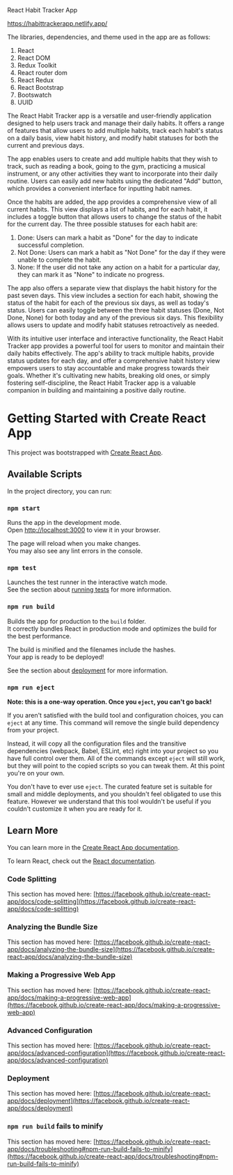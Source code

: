 React Habit Tracker App

https://habittrackerapp.netlify.app/

The libraries, dependencies, and theme used in the app are as follows:

1. React
2. React DOM
3. Redux Toolkit
4. React router dom
5. React Redux
6. React Bootstrap
7. Bootswatch
8. UUID

The React Habit Tracker app is a versatile and user-friendly application designed to help users track and manage their daily habits. It offers a range of features that allow users to add multiple habits, track each habit's status on a daily basis, view habit history, and modify habit statuses for both the current and previous days.

The app enables users to create and add multiple habits that they wish to track, such as reading a book, going to the gym, practicing a musical instrument, or any other activities they want to incorporate into their daily routine. Users can easily add new habits using the dedicated "Add" button, which provides a convenient interface for inputting habit names.

Once the habits are added, the app provides a comprehensive view of all current habits. This view displays a list of habits, and for each habit, it includes a toggle button that allows users to change the status of the habit for the current day. The three possible statuses for each habit are:

1. Done: Users can mark a habit as "Done" for the day to indicate successful completion.
2. Not Done: Users can mark a habit as "Not Done" for the day if they were unable to complete the habit.
3. None: If the user did not take any action on a habit for a particular day, they can mark it as "None" to indicate no progress.

The app also offers a separate view that displays the habit history for the past seven days. This view includes a section for each habit, showing the status of the habit for each of the previous six days, as well as today's status. Users can easily toggle between the three habit statuses (Done, Not Done, None) for both today and any of the previous six days. This flexibility allows users to update and modify habit statuses retroactively as needed.

With its intuitive user interface and interactive functionality, the React Habit Tracker app provides a powerful tool for users to monitor and maintain their daily habits effectively. The app's ability to track multiple habits, provide status updates for each day, and offer a comprehensive habit history view empowers users to stay accountable and make progress towards their goals. Whether it's cultivating new habits, breaking old ones, or simply fostering self-discipline, the React Habit Tracker app is a valuable companion in building and maintaining a positive daily routine.


# Getting Started with Create React App

This project was bootstrapped with [Create React App](https://github.com/facebook/create-react-app).

## Available Scripts

In the project directory, you can run:

### `npm start`

Runs the app in the development mode.\
Open [http://localhost:3000](http://localhost:3000) to view it in your browser.

The page will reload when you make changes.\
You may also see any lint errors in the console.

### `npm test`

Launches the test runner in the interactive watch mode.\
See the section about [running tests](https://facebook.github.io/create-react-app/docs/running-tests) for more information.

### `npm run build`

Builds the app for production to the `build` folder.\
It correctly bundles React in production mode and optimizes the build for the best performance.

The build is minified and the filenames include the hashes.\
Your app is ready to be deployed!

See the section about [deployment](https://facebook.github.io/create-react-app/docs/deployment) for more information.

### `npm run eject`

**Note: this is a one-way operation. Once you `eject`, you can't go back!**

If you aren't satisfied with the build tool and configuration choices, you can `eject` at any time. This command will remove the single build dependency from your project.

Instead, it will copy all the configuration files and the transitive dependencies (webpack, Babel, ESLint, etc) right into your project so you have full control over them. All of the commands except `eject` will still work, but they will point to the copied scripts so you can tweak them. At this point you're on your own.

You don't have to ever use `eject`. The curated feature set is suitable for small and middle deployments, and you shouldn't feel obligated to use this feature. However we understand that this tool wouldn't be useful if you couldn't customize it when you are ready for it.

## Learn More

You can learn more in the [Create React App documentation](https://facebook.github.io/create-react-app/docs/getting-started).

To learn React, check out the [React documentation](https://reactjs.org/).

### Code Splitting

This section has moved here: [https://facebook.github.io/create-react-app/docs/code-splitting](https://facebook.github.io/create-react-app/docs/code-splitting)

### Analyzing the Bundle Size

This section has moved here: [https://facebook.github.io/create-react-app/docs/analyzing-the-bundle-size](https://facebook.github.io/create-react-app/docs/analyzing-the-bundle-size)

### Making a Progressive Web App

This section has moved here: [https://facebook.github.io/create-react-app/docs/making-a-progressive-web-app](https://facebook.github.io/create-react-app/docs/making-a-progressive-web-app)

### Advanced Configuration

This section has moved here: [https://facebook.github.io/create-react-app/docs/advanced-configuration](https://facebook.github.io/create-react-app/docs/advanced-configuration)

### Deployment

This section has moved here: [https://facebook.github.io/create-react-app/docs/deployment](https://facebook.github.io/create-react-app/docs/deployment)

### `npm run build` fails to minify

This section has moved here: [https://facebook.github.io/create-react-app/docs/troubleshooting#npm-run-build-fails-to-minify](https://facebook.github.io/create-react-app/docs/troubleshooting#npm-run-build-fails-to-minify)
